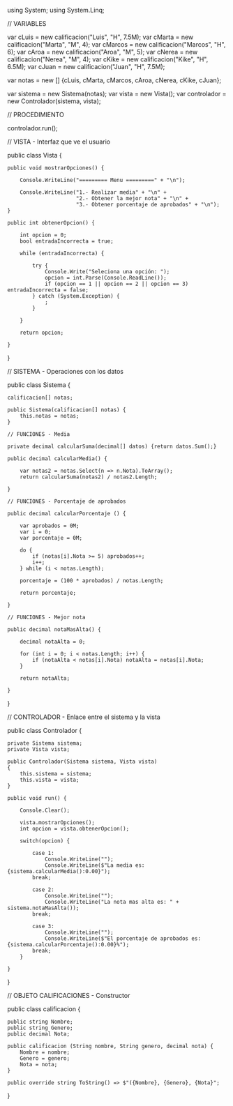 using System;
using System.Linq;

// VARIABLES

var cLuis = new calificacion("Luis", "H", 7.5M);
var cMarta = new calificacion("Marta", "M", 4);
var cMarcos = new calificacion("Marcos", "H", 6);
var cAroa = new calificacion("Aroa", "M", 5);
var cNerea = new calificacion("Nerea", "M", 4);
var cKike = new calificacion("Kike", "H", 6.5M);
var cJuan = new calificacion("Juan", "H", 7.5M);

var notas = new [] {cLuis, cMarta, cMarcos, cAroa, cNerea, cKike, cJuan};

var sistema = new Sistema(notas);
var vista = new Vista();
var controlador = new Controlador(sistema, vista);

// PROCEDIMIENTO

controlador.run();

// VISTA - Interfaz que ve el usuario

public class Vista {

    public void mostrarOpciones() {

        Console.WriteLine("========= Menu =========" + "\n");

        Console.WriteLine("1.- Realizar media" + "\n" + 
                          "2.- Obtener la mejor nota" + "\n" +
                          "3.- Obtener porcentaje de aprobados" + "\n");
    }

    public int obtenerOpcion() {

        int opcion = 0;
        bool entradaIncorrecta = true;

        while (entradaIncorrecta) {

            try {
                Console.Write("Seleciona una opción: ");
                opcion = int.Parse(Console.ReadLine());
                if (opcion == 1 || opcion == 2 || opcion == 3) entradaIncorrecta = false;
            } catch (System.Exception) {
                ;
            }

        }

        return opcion;

    }

}

// SISTEMA - Operaciones con los datos

public class Sistema {

    calificacion[] notas;

    public Sistema(calificacion[] notas) {
        this.notas = notas;
    }

    // FUNCIONES - Media

    private decimal calcularSuma(decimal[] datos) {return datos.Sum();}

    public decimal calcularMedia() {

        var notas2 = notas.Select(n => n.Nota).ToArray();
        return calcularSuma(notas2) / notas2.Length;

    }

    // FUNCIONES - Porcentaje de aprobados

    public decimal calcularPorcentaje () {

        var aprobados = 0M;
        var i = 0;
        var porcentaje = 0M;

        do {
            if (notas[i].Nota >= 5) aprobados++; 
            i++;
        } while (i < notas.Length);

        porcentaje = (100 * aprobados) / notas.Length;

        return porcentaje;

    }

    // FUNCIONES - Mejor nota

    public decimal notaMasAlta() {

        decimal notaAlta = 0;

        for (int i = 0; i < notas.Length; i++) {
            if (notaAlta < notas[i].Nota) notaAlta = notas[i].Nota;
        }

        return notaAlta;

    }

}

// CONTROLADOR - Enlace entre el sistema y la vista

public class Controlador {

    private Sistema sistema;
    private Vista vista;

    public Controlador(Sistema sistema, Vista vista)
    {
        this.sistema = sistema;
        this.vista = vista;
    }

    public void run() {

        Console.Clear();

        vista.mostrarOpciones();
        int opcion = vista.obtenerOpcion();

        switch(opcion) {

            case 1:
                Console.WriteLine("");
                Console.WriteLine($"La media es: {sistema.calcularMedia():0.00}");
            break;

            case 2:
                Console.WriteLine("");
                Console.WriteLine("La nota mas alta es: " + sistema.notaMasAlta());
            break;

            case 3:
                Console.WriteLine("");
                Console.WriteLine($"El porcentaje de aprobados es: {sistema.calcularPorcentaje():0.00}%");
            break;
        }

    }
    
}

//  OBJETO CALIFICACIONES - Constructor

public class calificacion {

    public string Nombre;
    public string Genero;
    public decimal Nota;

    public calificacion (String nombre, String genero, decimal nota) {
        Nombre = nombre;
        Genero = genero;
        Nota = nota;
    }

    public override string ToString() => $"({Nombre}, {Genero}, {Nota}";
    
}
